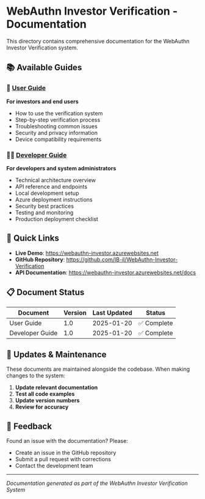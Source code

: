 # WebAuthn Investor Verification - Documentation

This directory contains comprehensive documentation for the WebAuthn Investor Verification system.

## 📚 Available Guides

### 👥 [User Guide](USER_GUIDE.md)
**For investors and end users**
- How to use the verification system
- Step-by-step verification process
- Troubleshooting common issues
- Security and privacy information
- Device compatibility requirements

### 👨‍💻 [Developer Guide](DEVELOPER_GUIDE.md)  
**For developers and system administrators**
- Technical architecture overview
- API reference and endpoints
- Local development setup
- Azure deployment instructions
- Security best practices
- Testing and monitoring
- Production deployment checklist

## 🚀 Quick Links

- **Live Demo**: https://webauthn-investor.azurewebsites.net
- **GitHub Repository**: https://github.com/IB-il/WebAuthn-Investor-Verification
- **API Documentation**: https://webauthn-investor.azurewebsites.net/docs

## 📋 Document Status

| Document | Version | Last Updated | Status |
|----------|---------|--------------|---------|
| User Guide | 1.0 | 2025-01-20 | ✅ Complete |
| Developer Guide | 1.0 | 2025-01-20 | ✅ Complete |

## 🔄 Updates & Maintenance

These documents are maintained alongside the codebase. When making changes to the system:

1. **Update relevant documentation**
2. **Test all code examples** 
3. **Update version numbers**
4. **Review for accuracy**

## 💬 Feedback

Found an issue with the documentation? Please:
- Create an issue in the GitHub repository
- Submit a pull request with corrections
- Contact the development team

---

*Documentation generated as part of the WebAuthn Investor Verification System*